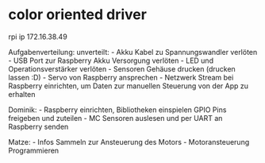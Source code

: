 # color oriented driver

rpi ip 172.16.38.49


Aufgabenverteilung:
unverteilt:
	- Akku Kabel zu Spannungswandler verlöten
	- USB Port zur Raspberry Akku Versorgung verlöten
	- LED und Operationsverstärker verlöten
	- Sensoren Gehäuse drucken (drucken lassen :D)
	- Servo von Raspberry ansprechen
	- Netzwerk Stream bei Raspberry einrichten, um Daten zur manuellen Steuerung von der App zu erhalten

Dominik: 
	- Raspberry einrichten, Bibliotheken einspielen GPIO Pins freigeben und zuteilen
	- MC Sensoren auslesen und per UART an Raspberry senden

	
Matze:
	- Infos Sammeln zur Ansteuerung des Motors
	- Motoransteuerung Programmieren